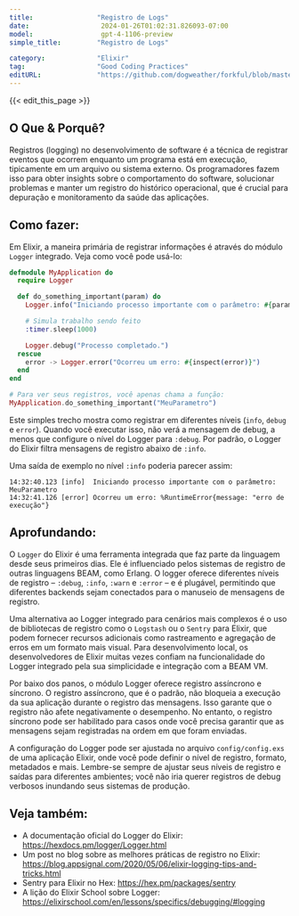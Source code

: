 ```yaml
---
title:                "Registro de Logs"
date:                  2024-01-26T01:02:31.826093-07:00
model:                 gpt-4-1106-preview
simple_title:         "Registro de Logs"

category:             "Elixir"
tag:                  "Good Coding Practices"
editURL:              "https://github.com/dogweather/forkful/blob/master/content/pt/elixir/logging.md"
---
```


{{< edit_this_page >}}

## O Que & Porquê?
Registros (logging) no desenvolvimento de software é a técnica de registrar eventos que ocorrem enquanto um programa está em execução, tipicamente em um arquivo ou sistema externo. Os programadores fazem isso para obter insights sobre o comportamento do software, solucionar problemas e manter um registro do histórico operacional, que é crucial para depuração e monitoramento da saúde das aplicações.

## Como fazer:
Em Elixir, a maneira primária de registrar informações é através do módulo `Logger` integrado. Veja como você pode usá-lo:

```elixir
defmodule MyApplication do
  require Logger

  def do_something_important(param) do
    Logger.info("Iniciando processo importante com o parâmetro: #{param}")

    # Simula trabalho sendo feito
    :timer.sleep(1000)

    Logger.debug("Processo completado.")
  rescue
    error -> Logger.error("Ocorreu um erro: #{inspect(error)}")
  end
end

# Para ver seus registros, você apenas chama a função:
MyApplication.do_something_important("MeuParametro")
```

Este simples trecho mostra como registrar em diferentes níveis (`info`, `debug` e `error`). Quando você executar isso, não verá a mensagem de debug, a menos que configure o nível do Logger para `:debug`. Por padrão, o Logger do Elixir filtra mensagens de registro abaixo de `:info`.

Uma saída de exemplo no nível `:info` poderia parecer assim:
```
14:32:40.123 [info]  Iniciando processo importante com o parâmetro: MeuParametro
14:32:41.126 [error] Ocorreu um erro: %RuntimeError{message: "erro de execução"}
```

## Aprofundando:
O `Logger` do Elixir é uma ferramenta integrada que faz parte da linguagem desde seus primeiros dias. Ele é influenciado pelos sistemas de registro de outras linguagens BEAM, como Erlang. O logger oferece diferentes níveis de registro – `:debug`, `:info`, `:warn` e `:error` – e é plugável, permitindo que diferentes backends sejam conectados para o manuseio de mensagens de registro.

Uma alternativa ao Logger integrado para cenários mais complexos é o uso de bibliotecas de registro como o `Logstash` ou o `Sentry` para Elixir, que podem fornecer recursos adicionais como rastreamento e agregação de erros em um formato mais visual. Para desenvolvimento local, os desenvolvedores de Elixir muitas vezes confiam na funcionalidade do Logger integrado pela sua simplicidade e integração com a BEAM VM.

Por baixo dos panos, o módulo Logger oferece registro assíncrono e síncrono. O registro assíncrono, que é o padrão, não bloqueia a execução da sua aplicação durante o registro das mensagens. Isso garante que o registro não afete negativamente o desempenho. No entanto, o registro síncrono pode ser habilitado para casos onde você precisa garantir que as mensagens sejam registradas na ordem em que foram enviadas.

A configuração do Logger pode ser ajustada no arquivo `config/config.exs` de uma aplicação Elixir, onde você pode definir o nível de registro, formato, metadados e mais. Lembre-se sempre de ajustar seus níveis de registro e saídas para diferentes ambientes; você não iria querer registros de debug verbosos inundando seus sistemas de produção.

## Veja também:
- A documentação oficial do Logger do Elixir: https://hexdocs.pm/logger/Logger.html
- Um post no blog sobre as melhores práticas de registro no Elixir: https://blog.appsignal.com/2020/05/06/elixir-logging-tips-and-tricks.html
- Sentry para Elixir no Hex: https://hex.pm/packages/sentry
- A lição do Elixir School sobre Logger: https://elixirschool.com/en/lessons/specifics/debugging/#logging
